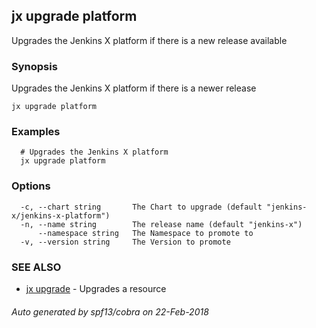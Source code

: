 ## jx upgrade platform

Upgrades the Jenkins X platform if there is a new release available

### Synopsis


Upgrades the Jenkins X platform if there is a newer release

```
jx upgrade platform
```

### Examples

```
  # Upgrades the Jenkins X platform
  jx upgrade platform
```

### Options

```
  -c, --chart string       The Chart to upgrade (default "jenkins-x/jenkins-x-platform")
  -n, --name string        The release name (default "jenkins-x")
      --namespace string   The Namespace to promote to
  -v, --version string     The Version to promote
```

### SEE ALSO
* [jx upgrade](jx_upgrade.md)	 - Upgrades a resource

###### Auto generated by spf13/cobra on 22-Feb-2018
